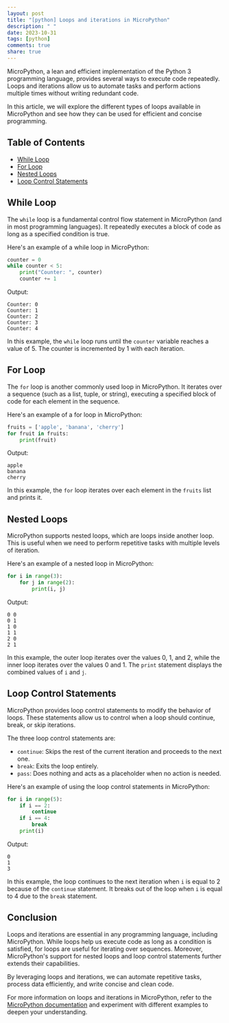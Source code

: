 ```yaml
---
layout: post
title: "[python] Loops and iterations in MicroPython"
description: " "
date: 2023-10-31
tags: [python]
comments: true
share: true
---
```


MicroPython, a lean and efficient implementation of the Python 3 programming language, provides several ways to execute code repeatedly. Loops and iterations allow us to automate tasks and perform actions multiple times without writing redundant code.

In this article, we will explore the different types of loops available in MicroPython and see how they can be used for efficient and concise programming.

## Table of Contents
- [While Loop](#while-loop)
- [For Loop](#for-loop)
- [Nested Loops](#nested-loops)
- [Loop Control Statements](#loop-control-statements)

## While Loop
The `while` loop is a fundamental control flow statement in MicroPython (and in most programming languages). It repeatedly executes a block of code as long as a specified condition is true.

Here's an example of a while loop in MicroPython:

```python
counter = 0
while counter < 5:
    print("Counter: ", counter)
    counter += 1
```
Output:
```
Counter: 0
Counter: 1
Counter: 2
Counter: 3
Counter: 4
```

In this example, the `while` loop runs until the `counter` variable reaches a value of 5. The counter is incremented by 1 with each iteration.

## For Loop
The `for` loop is another commonly used loop in MicroPython. It iterates over a sequence (such as a list, tuple, or string), executing a specified block of code for each element in the sequence.

Here's an example of a for loop in MicroPython:

```python
fruits = ['apple', 'banana', 'cherry']
for fruit in fruits:
    print(fruit)
```
Output:
```
apple
banana
cherry
```

In this example, the `for` loop iterates over each element in the `fruits` list and prints it.

## Nested Loops
MicroPython supports nested loops, which are loops inside another loop. This is useful when we need to perform repetitive tasks with multiple levels of iteration.

Here's an example of a nested loop in MicroPython:

```python
for i in range(3):
    for j in range(2):
        print(i, j)
```
Output:
```
0 0
0 1
1 0
1 1
2 0
2 1
```

In this example, the outer loop iterates over the values 0, 1, and 2, while the inner loop iterates over the values 0 and 1. The `print` statement displays the combined values of `i` and `j`.

## Loop Control Statements
MicroPython provides loop control statements to modify the behavior of loops. These statements allow us to control when a loop should continue, break, or skip iterations.

The three loop control statements are:

- `continue`: Skips the rest of the current iteration and proceeds to the next one.
- `break`: Exits the loop entirely.
- `pass`: Does nothing and acts as a placeholder when no action is needed.

Here's an example of using the loop control statements in MicroPython:

```python
for i in range(5):
    if i == 2:
        continue
    if i == 4:
        break
    print(i)
```
Output:
```
0
1
3
```

In this example, the loop continues to the next iteration when `i` is equal to 2 because of the `continue` statement. It breaks out of the loop when `i` is equal to 4 due to the `break` statement.

## Conclusion
Loops and iterations are essential in any programming language, including MicroPython. While loops help us execute code as long as a condition is satisfied, for loops are useful for iterating over sequences. Moreover, MicroPython's support for nested loops and loop control statements further extends their capabilities.

By leveraging loops and iterations, we can automate repetitive tasks, process data efficiently, and write concise and clean code.

For more information on loops and iterations in MicroPython, refer to the [MicroPython documentation](https://docs.micropython.org/en/latest/) and experiment with different examples to deepen your understanding.